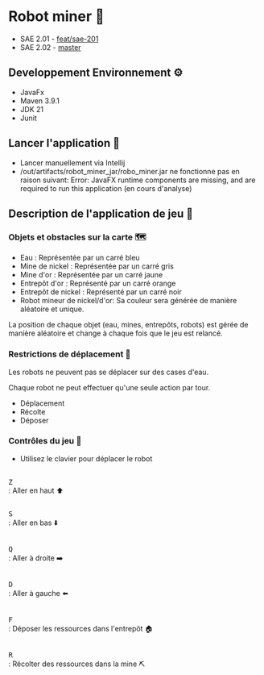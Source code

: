 # Robot miner :robot:

- SAE 2.01 - [feat/sae-201](https://github.com/Minhtue1203/robot-miner/tree/feat/sae-201)
- SAE 2.02 - [master](https://github.com/Minhtue1203/robot-miner/tree/master)

## Developpement Environnement :gear:
- JavaFx
- Maven 3.9.1
- JDK 21
- Junit

## Lancer l'application :rocket:

- Lancer manuellement via Intellij
- /out/artifacts/robot_miner_jar/robo_miner.jar ne fonctionne pas en raison suivant:
  Error: JavaFX runtime components are missing, and are required to run this application (en cours d'analyse)

## Description de l'application de jeu :book:

### Objets et obstacles sur la carte :world_map:
- Eau : Représentée par un carré bleu
- Mine de nickel : Représentée par un carré gris
- Mine d'or : Représentée par un carré jaune
- Entrepôt d'or : Représenté par un carré orange
- Entrepôt de nickel : Représenté par un carré noir
- Robot mineur de nickel/d'or: Sa couleur sera générée de manière aléatoire et unique.

La position de chaque objet (eau, mines, entrepôts, robots) est gérée de manière aléatoire et change à chaque fois que le jeu est relancé.

### Restrictions de déplacement :stop_sign:
Les robots ne peuvent pas se déplacer sur des cases d'eau.

Chaque robot ne peut effectuer qu'une seule action par tour.
- Déplacement
- Récolte
- Déposer

### Contrôles du jeu :runner:

- Utilisez le clavier pour déplacer le robot

<kbd><br>Z<br></kbd> : Aller en haut :arrow_up:

<kbd><br>S<br></kbd> : Aller en bas :arrow_down:

<kbd><br>Q<br></kbd> : Aller à droite :arrow_right:

<kbd><br>D<br></kbd> : Aller à gauche :arrow_left:

<kbd><br>F<br></kbd> : Déposer les ressources dans l'entrepôt :house:

<kbd><br>R<br></kbd> : Récolter des ressources dans la mine :pick:
